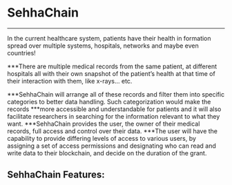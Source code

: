 # SehhaChain
***
In the current healthcare system, patients have their health in formation spread over multiple systems, hospitals, networks and maybe even countries!

***There are multiple medical records from the same patient, at different hospitals all with their own snapshot of the patient’s health at that time of their interaction with them, like x-rays… etc.

***SehhaChain will arrange all of these records and filter them into specific categories to better data handling. Such categorization would make the records ***more accessible and understandable for patients and it will also facilitate researchers in searching for the information relevant to what they want.
***SehhaChain provides the user, the owner of their medical records, full access and control over their data.
***The user will have the capability to provide differing levels of access to various users, by assigning a set of access permissions and designating who can read and write data to their blockchain, and decide on the duration of the grant.


## SehhaChain Features:

